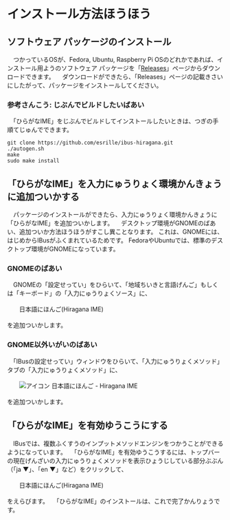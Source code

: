 # インストール￹方法￺ほうほう￻

## ソフトウェア パッケージのインストール

　つかっているOSが、Fedora, Ubuntu, Raspberry Pi OSのどれかであれば、インストール￹用￺よう￻のソフトウェア パッケージを「[Releases](https://github.com/esrille/ibus-hiragana/releases)」ページからダウンロードできます。
　ダウンロードができたら、「Releases」ページの￹記載￺きさい￻にしたがって、パッケージをインストールしてください。

### ￹参考￺さんこう￻: じぶんでビルドしたいばあい

　「ひらがなIME」をじぶんでビルドしてインストールしたいときは、つぎの￹手順￺てじゅん￻でできます。

```
git clone https://github.com/esrille/ibus-hiragana.git
./autogen.sh
make
sudo make install
```

## 「ひらがなIME」を￹入力￺にゅうりょく￻￹環境￺かんきょう￻に￹追加￺ついか￻する

　パッケージのインストールができたら、￹入力￺にゅうりょく￻￹環境￺かんきょう￻に「ひらがなIME」を￹追加￺ついか￻します。
　デスクトップ環境がGNOMEのばあい、￹追加￺ついか￻￹方法￺ほうほう￻がすこし￹異￺こと￻なります。
これは、GNOMEには、はじめからIBusがふくまれているためです。
FedoraやUbuntuでは、標準のデスクトップ環境がGNOMEになっています。

### GNOMEのばあい

　GNOMEの「￹設定￺せってい￻」をひらいて、「￹地域￺ちいき￻と￹言語￺げんご￻」もしくは「キーボード」の「￹入力￺にゅうりょく￻ソース」に、
<br><br>
　　￹日本語￺にほんご￻(Hiragana IME)
<br><br>
を￹追加￺ついか￻します。

### GNOME￹以外￺いがい￻のばあい

　「IBusの￹設定￺せってい￻」ウィンドウをひらいて、「￹入力￺にゅうりょく￻メソッド」タブの「￹入力￺にゅうりょく￻メソッド」に、
<br><br>
　　![アイコン](icon.png) ￹日本語￺にほんご￻ - Hiragana IME
<br><br>
を￹追加￺ついか￻します。

## 「ひらがなIME」を￹有効￺ゆうこう￻にする

　IBusでは、￹複数￺ふくすう￻のインプットメソッドエンジンをつかうことができるようになっています。
　「ひらがなIME」を￹有効￺ゆうこう￻するには、トップバーの￹現在￺げんざい￻の￹入力￺にゅうりょく￻メソッドを￹表示￺ひょうじ￻している￹部分￺ぶぶん￻（「<nobr>ja ▼</nobr>」、「<nobr>en ▼</nobr>」など）をクリックして、
<br><br>
　　￹日本語￺にほんご￻(Hiragana IME)
<br><br>
をえらびます。
　「ひらがなIME」のインストールは、これで￹完了￺かんりょう￻です。
